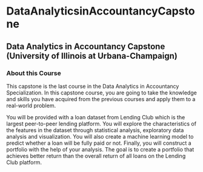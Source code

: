 # DataAnalyticsinAccountancyCapstone
## Data Analytics in Accountancy Capstone (University of Illinois at Urbana-Champaign)
### About this Course

This capstone is the last course in the Data Analytics in Accountancy Specialization. In this capstone course, you are going to take the knowledge and skills you have acquired from the previous courses and apply them to a real-world problem.

You will be provided with a loan dataset from Lending Club which is the largest peer-to-peer lending platform. You will explore the characteristics of the features in the dataset through statistical analysis, exploratory data analysis and visualization. You will also create a machine learning model to predict whether a loan will be fully paid or not. Finally, you will construct a portfolio with the help of your analysis. The goal is to create a portfolio that achieves better return than the overall return of all loans on the Lending Club platform.
